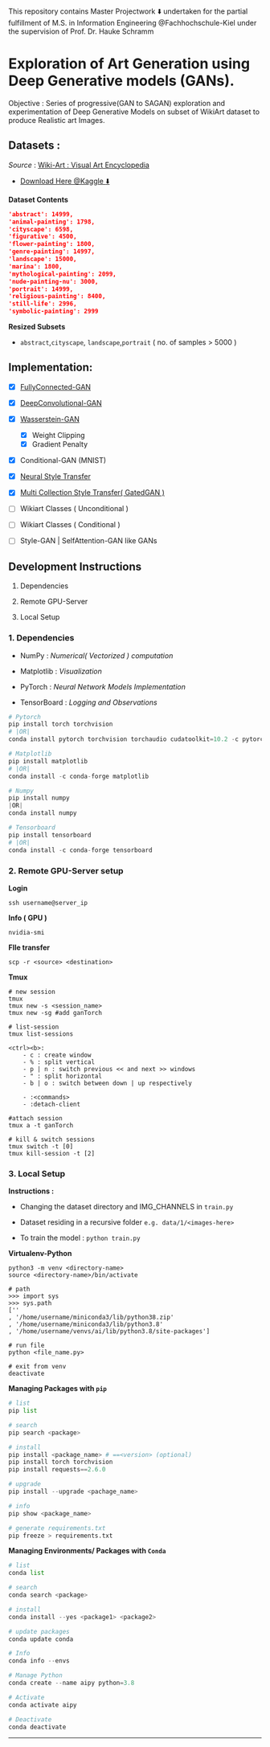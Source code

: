 This repository contains Master Projectwork :arrow_down: undertaken for the partial fulfillment of M.S. in Information Engineering @Fachhochschule-Kiel under the supervision of  Prof. Dr. Hauke Schramm

# Exploration of Art Generation using Deep Generative models (GANs).

Objective : Series of progressive(GAN to SAGAN) exploration and experimentation of Deep Generative Models on subset of WikiArt dataset to produce Realistic art Images. 

## Datasets :

*Source* : [Wiki-Art : Visual Art Encyclopedia](https://www.wikiart.org/)

- [Download Here @Kaggle :arrow_down:](https://www.kaggle.com/ipythonx/wikiart-gangogh-creating-art-gan/download)

**Dataset Contents**

```json
'abstract': 14999,
'animal-painting': 1798,
'cityscape': 6598,
'figurative': 4500,
'flower-painting': 1800,
'genre-painting': 14997,
'landscape': 15000,
'marina': 1800,
'mythological-painting': 2099,
'nude-painting-nu': 3000,
'portrait': 14999,
'religious-painting': 8400,
'still-life': 2996,
'symbolic-painting': 2999
```

**Resized Subsets**

- `abstract`,`cityscape`, `landscape`,`portrait` ( no. of samples > 5000 )

## Implementation:

- [x] [FullyConnected-GAN](https://github.com/Mnpr/MS-Project/tree/main/Implementation/VanillaGAN)

- [x] [DeepConvolutional-GAN](https://github.com/Mnpr/MS-Project/tree/main/Implementation/DCGAN)

- [x] [Wasserstein-GAN](https://github.com/Mnpr/MS-Project/tree/main/Implementation/WGAN)
  
  - [x] Weight Clipping
  - [x] Gradient Penalty

- [x] Conditional-GAN (MNIST)

- [x] [Neural Style Transfer](https://github.com/Mnpr/Art-Generation-GANs/tree/main/Implementation/NeuralStyleTransfer)

- [x] [Multi Collection Style Transfer( GatedGAN )](https://github.com/Mnpr/Art-Generation-GANs/tree/main/Implementation/GatedGAN)

- [ ] Wikiart Classes ( Unconditional )

- [ ] Wikiart Classes ( Conditional )

- [ ] Style-GAN | SelfAttention-GAN like GANs

## Development Instructions

1. Dependencies

2. Remote GPU-Server

3. Local Setup

### 1. Dependencies

- NumPy : *Numerical( Vectorized ) computation*

- Matplotlib : *Visualization*

- PyTorch : *Neural Network Models Implementation*

- TensorBoard : *Logging and Observations*

```python
# Pytorch
pip install torch torchvision
# |OR|
conda install pytorch torchvision torchaudio cudatoolkit=10.2 -c pytorch

# Matplotlib
pip install matplotlib
# |OR|
conda install -c conda-forge matplotlib

# Numpy
pip install numpy
|OR|
conda install numpy

# Tensorboard
pip install tensorboard
# |OR|
conda install -c conda-forge tensorboard
```

### 2. Remote GPU-Server setup

**Login**

```
ssh username@server_ip
```

**Info ( GPU )**

```shell
nvidia-smi 
```

**FIle transfer**

```shell
scp -r <source> <destination>
```

**Tmux**

```shell
# new session
tmux
tmux new -s <session_name>
tmux new -sg #add ganTorch

# list-session
tmux list-sessions

<ctrl><b>:
    - c : create window
    - % : split vertical
    - p | n : switch previous << and next >> windows
    - " : split horizontal
    - b | o : switch between down | up respectively

    - :<commands>
    - :detach-client

#attach session
tmux a -t ganTorch

# kill & switch sessions
tmux switch -t [0]
tmux kill-session -t [2]
```

### 3. Local Setup

**Instructions :**

- Changing the dataset directory and IMG_CHANNELS in `train.py`

- Dataset residing in a recursive folder `e.g. data/1/<images-here>`

- To train the model  : `python train.py`

**Virtualenv-Python**

```shell
python3 -m venv <directory-name>
source <directory-name>/bin/activate

# path
>>> import sys
>>> sys.path
[''
, '/home/username/miniconda3/lib/python38.zip'
, '/home/username/miniconda3/lib/python3.8'
, '/home/username/venvs/ai/lib/python3.8/site-packages']

# run file
python <file_name.py>

# exit from venv
deactivate
```

**Managing Packages with `pip`**

```python
# list
pip list

# search
pip search <package>

# install
pip install <package_name> # ==<version> (optional)
pip install torch torchvision
pip install requests==2.6.0

# upgrade
pip install --upgrade <pachage_name>

# info
pip show <package_name>

# generate requirements.txt
pip freeze > requirements.txt
```

**Managing Environments/ Packages with `Conda`**

```python
# list
conda list

# search
conda search <package>

# install 
conda install --yes <package1> <package2>

# update packages
conda update conda 

# Info
conda info --envs

# Manage Python
conda create --name aipy python=3.8

# Activate
conda activate aipy

# Deactivate
conda deactivate
```

***
